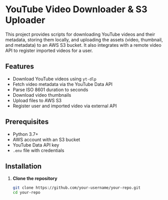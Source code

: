 # YouTube Video Downloader & S3 Uploader

This project provides scripts for downloading YouTube videos and their metadata, storing them locally, and uploading the assets (video, thumbnail, and metadata) to an AWS S3 bucket. It also integrates with a remote video API to register imported videos for a user.

## Features

- Download YouTube videos using `yt-dlp`
- Fetch video metadata via the YouTube Data API
- Parse ISO 8601 duration to seconds
- Download video thumbnails
- Upload files to AWS S3
- Register user and imported video via external API

## Prerequisites

- Python 3.7+
- AWS account with an S3 bucket
- YouTube Data API key
- `.env` file with credentials

## Installation

1. **Clone the repository**

   ```bash
   git clone https://github.com/your-username/your-repo.git
   cd your-repo

